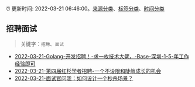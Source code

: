 :alarm_clock: 更新时间: 2022-03-21 06:46:00。[来源分类](../README.md)、[标签分类](../TAGS.md)、[时间分类](../TIMELINE.md)

## 招聘面试


> 关键字：`招聘`、`面试`



- [2022-03-21-Golang-开发招聘！-求一枚技术大佬，-Base-深圳-1-5-年工作经验即可](https://www.v2ex.com/t/841854) 
- [2022-03-21-第四届红杉学者招聘-一个不设限和陡峭成长的机会](https://www.v2ex.com/t/841822) 
- [2022-03-21-面试官问我：如何设计一个秒杀场景？](https://toutiao.io/k/500rxou) 